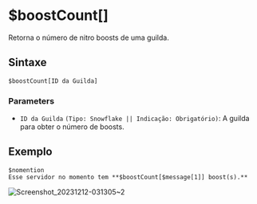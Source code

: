 # $boostCount[]
Retorna o número de nitro boosts de uma guilda.

## Sintaxe
```
$boostCount[ID da Guilda]
```

### Parameters
- `ID da Guilda` `(Tipo: Snowflake || Indicação: Obrigatório)`: A guilda para obter o número de boosts.

## Exemplo
```
$nomention
Esse servidor no momento tem **$boostCount[$message[1]] boost(s).**
```
![Screenshot_20231212-031305~2](https://github.com/Kemi-Rawr/bdfd-wiki/assets/111205130/234776dd-f45c-47c7-aa07-fe1ee72a1808)
